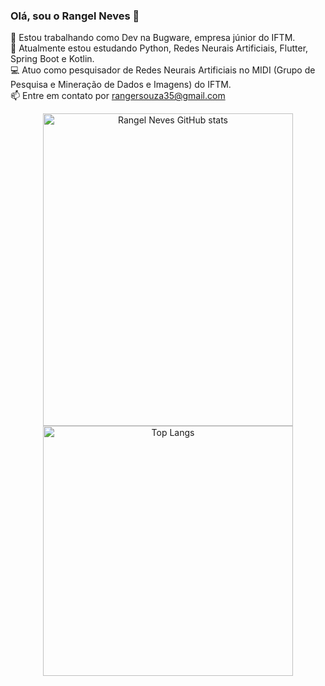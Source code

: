 ### Olá, sou o Rangel Neves 👋

🔭 Estou trabalhando como Dev na Bugware, empresa júnior do IFTM.
<br>
🌱 Atualmente estou estudando Python, Redes Neurais Artificiais, Flutter, Spring Boot e Kotlin.
<br>
💻 Atuo como pesquisador de Redes Neurais Artificiais no MIDI (Grupo de Pesquisa e Mineração de Dados e Imagens) do IFTM.
<br>
📫 Entre em contato por rangersouza35@gmail.com
<br>



<div align="center" display: flex; justify-content: center; align-items: stretch;">
  
  <img src="https://github-readme-stats.vercel.app/api?username=Rangel64&show_icons=true&theme=radical" alt="Rangel Neves   GitHub stats"  height="500" width="400">
  <img src="https://github-readme-stats.vercel.app/api/top-langs/?username=Rangel64&layout=compact&theme=radical" alt="Top Langs" height="400" width="400">
  
</div>
